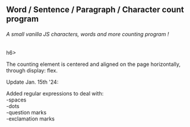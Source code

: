 <h2>Word / Sentence / Paragraph / Character count program</h2>

<h6>A small vanilla JS characters, words and more counting program !</h6>h6>

The counting element is centered and aligned on the page horizontally, through display: flex.

Update Jan. 15th '24:</br>

Added regular expressions to deal with:</br>
  -spaces</br>
  -dots</br>
  -question marks</br>
  -exclamation marks</br>
